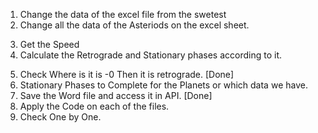 <!-- Steps of the Project -->

1. Change the data of the excel file from the swetest
2. Change all the data of the Asteriods on the excel sheet.
<!-- Next Steps -->
3. Get the Speed
4. Calculate the Retrograde and Stationary phases according to it.
<!-- If the longitude speed is less than 0, then the planet is Rx. If it is zero, then the planet is stationary. If the speed > 0, then the planet is direct. I trust you have read the options information to know to add the "s" parameter in order to get the speed from "swetest".  -->
5. Check Where is it is -0 Then it is retrograde. [Done]
6. Stationary Phases to Complete for the Planets or which data we have.
7. Save the Word file and access it in API. [Done]
   <!-- Apply the file on all the Macros -->
   <!-- Get All the Code of the Macro and Write That on the List for the references -->
8. Apply the Code on each of the files.
9. Check One by One.

